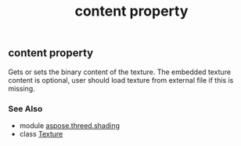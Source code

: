 ﻿---
title: content property
second_title: Aspose.3D for Python via .NET API References
description: 
type: docs
weight: 120
url: /python-net/aspose.threed.shading/texture/content/
is_root: false
---

## content property


Gets or sets the binary content of the texture.
            The embedded texture content is optional, user should load texture from external file if this is missing.

### See Also
* module [aspose.threed.shading](../../)
* class [Texture](/3d/python-net/aspose.threed.shading/texture)
